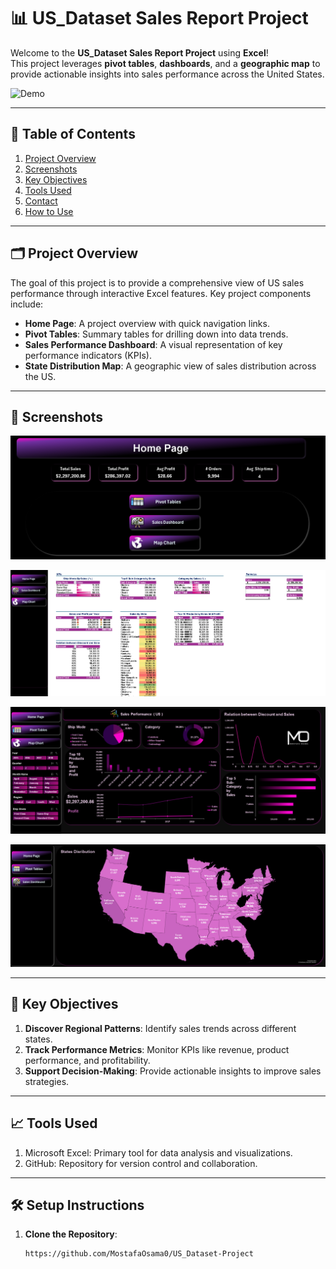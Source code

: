 # 📊 US_Dataset Sales Report Project  
Welcome to the **US_Dataset Sales Report Project** using **Excel**!  
This project leverages **pivot tables**, **dashboards**, and a **geographic map** to provide actionable insights into sales performance across the United States.  

![Demo](https://github.com/MostafaOsama0/US_Dataset-Project/blob/main/US_DataSet.gif)  

---

## 📑 Table of Contents
1. [Project Overview](#-project-overview)
2. [Screenshots](#-screenshots)
3. [Key Objectives](#-key-objectives)
4. [Tools Used](#-tools-used)
5. [Contact](#-contact)
6. [How to Use](#%EF%B8%8F-how-to-use)

---

## 🗂️ Project Overview  
The goal of this project is to provide a comprehensive view of US sales performance through interactive Excel features. Key project components include:  

- **Home Page**: A project overview with quick navigation links.  
- **Pivot Tables**: Summary tables for drilling down into data trends.  
- **Sales Performance Dashboard**: A visual representation of key performance indicators (KPIs).  
- **State Distribution Map**: A geographic view of sales distribution across the US.

---

## 📌 Screenshots
![ 🏠 Home Page ](https://github.com/MostafaOsama0/US_Dataset-Project/blob/main/Images/Screenshot%202024-10-15%20144845.png)

![📊 Pivot Tables](https://github.com/MostafaOsama0/US_Dataset-Project/blob/main/Images/Screenshot%202024-10-15%20144944.png)

![📈 Sales Performance Dashboard](https://github.com/MostafaOsama0/US_Dataset-Project/blob/main/Images/US_DataSet%20Dashboard.png)

![🗺️ State Distribution Map](https://github.com/MostafaOsama0/US_Dataset-Project/blob/main/Images/Screenshot%202024-10-15%20145034.png)

---
## 🎯 Key Objectives  

1. **Discover Regional Patterns**: Identify sales trends across different states.  
2. **Track Performance Metrics**: Monitor KPIs like revenue, product performance, and profitability.  
3. **Support Decision-Making**: Provide actionable insights to improve sales strategies.

---
## 📈 Tools Used
1. Microsoft Excel: Primary tool for data analysis and visualizations.
2. GitHub: Repository for version control and collaboration.

---
## 🛠️ **Setup Instructions**  
1. **Clone the Repository**:  
   ```bash
   https://github.com/MostafaOsama0/US_Dataset-Project
